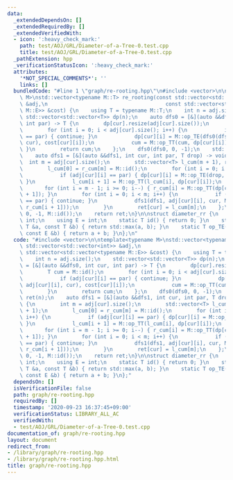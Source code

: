 ```yaml
---
data:
  _extendedDependsOn: []
  _extendedRequiredBy: []
  _extendedVerifiedWith:
  - icon: ':heavy_check_mark:'
    path: test/AOJ/GRL/Diameter-of-a-Tree-0.test.cpp
    title: test/AOJ/GRL/Diameter-of-a-Tree-0.test.cpp
  _pathExtension: hpp
  _verificationStatusIcon: ':heavy_check_mark:'
  attributes:
    '*NOT_SPECIAL_COMMENTS*': ''
    links: []
  bundledCode: "#line 1 \"graph/re-rooting.hpp\"\n#include <vector>\n\ntemplate<typename\
    \ M>\nstd::vector<typename M::T> re_rooting(const std::vector<std::vector<int>>\
    \ &adj,\n                                      const std::vector<std::vector<typename\
    \ M::E>> &cost) {\n    using T = typename M::T;\n    int n = adj.size();\n   \
    \ std::vector<std::vector<T>> dp(n);\n    auto dfs0 = [&](auto &&dfs0, int cur,\
    \ int par) -> T {\n        dp[cur].resize(adj[cur].size());\n        T cum = M::id();\n\
    \        for (int i = 0; i < adj[cur].size(); i++) {\n            if (adj[cur][i]\
    \ == par) { continue; }\n            dp[cur][i] = M::op_TE(dfs0(dfs0, adj[cur][i],\
    \ cur), cost[cur][i]);\n            cum = M::op_TT(cum, dp[cur][i]);\n       \
    \ }\n        return cum;\n    };\n    dfs0(dfs0, 0, -1);\n    std::vector<T> ret(n);\n\
    \    auto dfs1 = [&](auto &&dfs1, int cur, int par, T drop) -> void {\n      \
    \  int m = adj[cur].size();\n        std::vector<T> l_cum(m + 1), r_cum(m + 1);\n\
    \        l_cum[0] = r_cum[m] = M::id();\n        for (int i = 0; i < m; i++) {\n\
    \            if (adj[cur][i] == par) { dp[cur][i] = M::op_TE(drop, cost[cur][i]);\
    \ }\n            l_cum[i + 1] = M::op_TT(l_cum[i], dp[cur][i]);\n        }\n \
    \       for (int i = m - 1; i >= 0; i--) { r_cum[i] = M::op_TT(dp[cur][i], r_cum[i\
    \ + 1]); }\n        for (int i = 0; i < m; i++) {\n            if (adj[cur][i]\
    \ == par) { continue; }\n            dfs1(dfs1, adj[cur][i], cur, M::op_TT(l_cum[i],\
    \ r_cum[i + 1]));\n        }\n        ret[cur] = l_cum[m];\n    };\n    dfs1(dfs1,\
    \ 0, -1, M::id());\n    return ret;\n}\n\nstruct diameter_rr {\n    using T =\
    \ int;\n    using E = int;\n    static T id() { return 0; }\n    static T op_TT(const\
    \ T &a, const T &b) { return std::max(a, b); }\n    static T op_TE(const T &a,\
    \ const E &b) { return a + b; }\n};\n"
  code: "#include <vector>\n\ntemplate<typename M>\nstd::vector<typename M::T> re_rooting(const\
    \ std::vector<std::vector<int>> &adj,\n                                      const\
    \ std::vector<std::vector<typename M::E>> &cost) {\n    using T = typename M::T;\n\
    \    int n = adj.size();\n    std::vector<std::vector<T>> dp(n);\n    auto dfs0\
    \ = [&](auto &&dfs0, int cur, int par) -> T {\n        dp[cur].resize(adj[cur].size());\n\
    \        T cum = M::id();\n        for (int i = 0; i < adj[cur].size(); i++) {\n\
    \            if (adj[cur][i] == par) { continue; }\n            dp[cur][i] = M::op_TE(dfs0(dfs0,\
    \ adj[cur][i], cur), cost[cur][i]);\n            cum = M::op_TT(cum, dp[cur][i]);\n\
    \        }\n        return cum;\n    };\n    dfs0(dfs0, 0, -1);\n    std::vector<T>\
    \ ret(n);\n    auto dfs1 = [&](auto &&dfs1, int cur, int par, T drop) -> void\
    \ {\n        int m = adj[cur].size();\n        std::vector<T> l_cum(m + 1), r_cum(m\
    \ + 1);\n        l_cum[0] = r_cum[m] = M::id();\n        for (int i = 0; i < m;\
    \ i++) {\n            if (adj[cur][i] == par) { dp[cur][i] = M::op_TE(drop, cost[cur][i]);\
    \ }\n            l_cum[i + 1] = M::op_TT(l_cum[i], dp[cur][i]);\n        }\n \
    \       for (int i = m - 1; i >= 0; i--) { r_cum[i] = M::op_TT(dp[cur][i], r_cum[i\
    \ + 1]); }\n        for (int i = 0; i < m; i++) {\n            if (adj[cur][i]\
    \ == par) { continue; }\n            dfs1(dfs1, adj[cur][i], cur, M::op_TT(l_cum[i],\
    \ r_cum[i + 1]));\n        }\n        ret[cur] = l_cum[m];\n    };\n    dfs1(dfs1,\
    \ 0, -1, M::id());\n    return ret;\n}\n\nstruct diameter_rr {\n    using T =\
    \ int;\n    using E = int;\n    static T id() { return 0; }\n    static T op_TT(const\
    \ T &a, const T &b) { return std::max(a, b); }\n    static T op_TE(const T &a,\
    \ const E &b) { return a + b; }\n};"
  dependsOn: []
  isVerificationFile: false
  path: graph/re-rooting.hpp
  requiredBy: []
  timestamp: '2020-09-23 16:37:45+09:00'
  verificationStatus: LIBRARY_ALL_AC
  verifiedWith:
  - test/AOJ/GRL/Diameter-of-a-Tree-0.test.cpp
documentation_of: graph/re-rooting.hpp
layout: document
redirect_from:
- /library/graph/re-rooting.hpp
- /library/graph/re-rooting.hpp.html
title: graph/re-rooting.hpp
---
```

